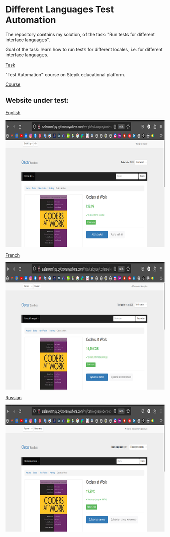 # Different Languages Test Automation 

The repository contains my solution, of the task: "Run tests for different interface languages".

Goal of the task: learn how to run tests for different locales, i.e. for different interface languages.

[Task](https://stepik.org/lesson/237240/step/10?unit=209628)

"Test Automation" course on Stepik educational platform.

[Course](https://stepik.org/course/575/info)


## Website under test:
[English](http://selenium1py.pythonanywhere.com/en-gb/catalogue/coders-at-work_207/)


<p align="center">
    <img src="https://raw.githubusercontent.com/orlovsky-maya/Different_Languages_Test_Automation/main/Images/English.png" alt="English" height="400" width="800">

</p>

[French](http://selenium1py.pythonanywhere.com/fr/catalogue/coders-at-work_207/)

<p align="center">
    <img src="https://raw.githubusercontent.com/orlovsky-maya/Different_Languages_Test_Automation/main/Images/French.png" alt="French" height="400" width="800">

</p>

[Russian](http://selenium1py.pythonanywhere.com/ru/catalogue/coders-at-work_207/)

<p align="center">
    <img src="https://raw.githubusercontent.com/orlovsky-maya/Different_Languages_Test_Automation/main/Images/Russian.png" alt="Russian" height="400" width="800">

</p>